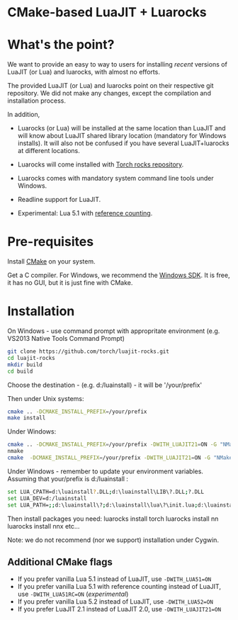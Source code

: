 CMake-based LuaJIT + Luarocks
=============================

# What's the point? #

We want to provide an easy to way to users for installing _recent_ versions
of LuaJIT (or Lua) and luarocks, with almost no efforts.

The provided LuaJIT (or Lua) and luarocks point on their respective git
repository. We did not make any changes, except the compilation and
installation process.

In addition,
  - Luarocks (or Lua) will be installed at the same location than LuaJIT and will know
    about LuaJIT shared library location (mandatory for Windows installs). It will
    also not be confused if you have several LuaJIT+luarocks at different locations.

  - Luarocks will come installed with [Torch rocks repository](http://torch.github.io/rocks.html).
  
  - Luarocks comes with mandatory system command line tools under Windows.

  - Readline support for LuaJIT.
  
  - Experimental: Lua 5.1 with [reference counting](https://github.com/jjensen/luaplus51-all/).

# Pre-requisites

Install [CMake](http://cmake.org) on your system.

Get a C compiler. For Windows, we recommend the
[Windows SDK](http://msdn.microsoft.com/en-us/windowsserver/bb980924.aspx). It
is free, it has no GUI, but it is just fine with CMake.

# Installation

On Windows - use command prompt with appropritate environment (e.g. VS2013 Native Tools Command Prompt)

```sh
git clone https://github.com/torch/luajit-rocks.git
cd luajit-rocks
mkdir build
cd build
```
Choose the destination - (e.g. d:/luainstall) - it will be '/your/prefix'

Then under Unix systems:
```sh
cmake .. -DCMAKE_INSTALL_PREFIX=/your/prefix
make install
```

Under Windows:
```sh
cmake .. -DCMAKE_INSTALL_PREFIX=/your/prefix -DWITH_LUAJIT21=ON -G "NMake Makefiles"  -DWIN32=1
nmake
cmake  -DCMAKE_INSTALL_PREFIX=/your/prefix -DWITH_LUAJIT21=ON -G "NMake Makefiles"  -DWIN32=1 -P cmake_install.cmake
```

Under Windows - remember to update your environment variables. Assuming that your/prefix is d:/luainstall :
```sh
set LUA_CPATH=d:\luainstall?.DLL;d:\luainstall\LIB\?.DLL;?.DLL
set LUA_DEV=d:/luainstall
set LUA_PATH=;;d:\luainstall\?;d:\luainstall\lua\?\init.lua;d:\luainstall\?.lua
```

Then install packages you need:
luarocks install torch
luarocks install nn
luarocks install nnx
etc...


Note: we do not recommend (nor we support) installation under Cygwin.

## Additional CMake flags

  - If you prefer vanilla Lua 5.1 instead of LuaJIT, use `-DWITH_LUA51=ON`
  - If you prefer vanilla Lua 5.1 with reference counting instead of LuaJIT, use `-DWITH_LUA51RC=ON` (*experimental*)
  - If you prefer vanilla Lua 5.2 instead of LuaJIT, use `-DWITH_LUA52=ON`
  - If you prefer LuaJIT 2.1 instead of LuaJIT 2.0, use `-DWITH_LUAJIT21=ON`
